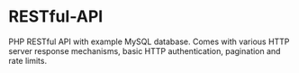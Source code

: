 RESTful-API
===========

PHP RESTful API with example MySQL database. Comes with various HTTP server response mechanisms, basic HTTP 
authentication, pagination and rate limits.
